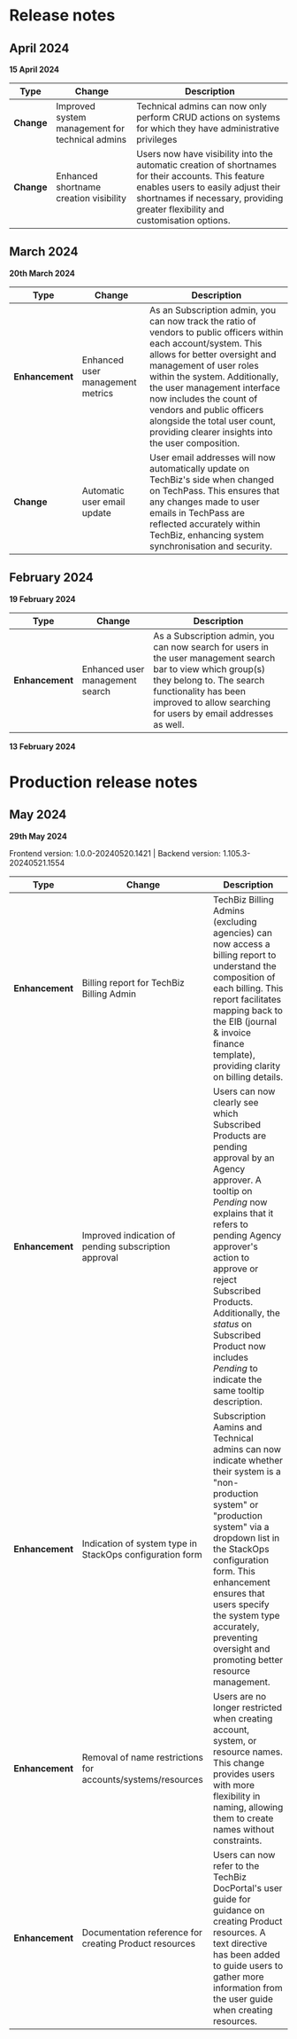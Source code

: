# Release notes

## April 2024

**15 April 2024**

| Type  | Change| Description |
|-------|-------|-------------|
| **Change** | Improved system management for technical admins | Technical admins can now only perform CRUD actions on systems for which they have administrative privileges |
| **Change** | Enhanced shortname creation visibility | Users now have visibility into the automatic creation of shortnames for their accounts. This feature enables users to easily adjust their shortnames if necessary, providing greater flexibility and customisation options. |

## March 2024

**20th March 2024**


| Type  | Change| Description |
|-------|-------|-------------|
| **Enhancement** | Enhanced user management metrics | As an  Subscription admin, you can now track the ratio of vendors to public officers within each account/system. This allows for better oversight and management of user roles within the system. Additionally, the user management interface now includes the count of vendors and public officers alongside the total user count, providing clearer insights into the user composition. |
| **Change** | Automatic user email update | User email addresses will now automatically update on TechBiz's side when changed on TechPass. This ensures that any changes made to user emails in TechPass are reflected accurately within TechBiz, enhancing system synchronisation and security. |


## February 2024

**19 February 2024**

| Type  | Change| Description |
|-------|-------|-------------|
| **Enhancement** | Enhanced user management search | As a Subscription admin, you can now search for users in the user management search bar to view which group(s) they belong to. The search functionality has been improved to allow searching for users by email addresses as well. |

**13 February 2024**

# Production release notes

## May 2024

**29th May 2024**

Frontend version: 1.0.0-20240520.1421 | Backend version: 1.105.3-20240521.1554

| Type  | Change| Description |
|-------|-------|-------------|
| **Enhancement** | Billing report for TechBiz Billing Admin | TechBiz Billing Admins (excluding agencies) can now access a billing report to understand the composition of each billing. This report facilitates mapping back to the EIB (journal & invoice finance template), providing clarity on billing details. |
| **Enhancement** | Improved indication of pending subscription approval | Users can now clearly see which Subscribed Products are pending approval by an Agency approver. A tooltip on *Pending* now explains that it refers to pending Agency approver's action to approve or reject Subscribed Products. Additionally, the *status* on Subscribed Product now includes *Pending* to indicate the same tooltip description. |
| **Enhancement** | Indication of system type in StackOps configuration form | Subscription Aamins and Technical admins can now indicate whether their system is a "non-production system" or "production system" via a dropdown list in the StackOps configuration form. This enhancement ensures that users specify the system type accurately, preventing oversight and promoting better resource management. |
| **Enhancement** | Removal of name restrictions for accounts/systems/resources | Users are no longer restricted when creating account, system, or resource names. This change provides users with more flexibility in naming, allowing them to create names without constraints. |
| **Enhancement** | Documentation reference for creating Product resources | Users can now refer to the TechBiz DocPortal's user guide for guidance on creating Product resources. A text directive has been added to guide users to gather more information from the user guide when creating resources. |


